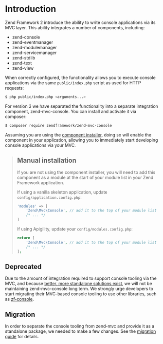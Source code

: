 # Introduction

Zend Framework 2 introduce the ability to write console applications via its MVC
layer. This ability integrates a number of components, including:

- zend-console
- zend-eventmanager
- zend-modulemanager
- zend-servicemanager
- zend-stdlib
- zend-text
- zend-view

When correctly configured, the functionality allows you to execute console
applications via the same `public/index.php` script as used for HTTP requests:

```bash
$ php public/index.php <arguments...>
```

For version 3 we have separated the functionality into a separate integration
component, zend-mvc-console. You can install and activate it via composer:

```bash
$ composer require zendframework/zend-mvc-console
```

Assuming you are using the [component
installer](https://docs.zendframework.com/zend-component-installer), doing so
will enable the component in your application, allowing you to immediately start
developing console applications via your MVC.

> ## Manual installation
>
> If you are not using the component installer, you will need to add this
> component as a module at the start of your module list in your Zend Framework
> application.
>
> If using a vanilla skeleton application, update `config/application.config.php`:
>
> ```php
> 'modules' => [
>     'Zend\Mvc\Console', // add it to the top of your module list
>     /* ... */
> ]
> ```
>
> If using Apigility, update your `config/modules.config.php`:
>
> ```php
> return [
>     'Zend\Mvc\Console', // add it to the top of your module list
>     /* ... */
> ];
> ```

## Deprecated

Due to the amount of integration required to support console tooling via the
MVC, and because [better, more standalone solutions
exist](https://github.com/zfcampus/zf-console), we will not be maintaining
zend-mvc-console long term. We strongly urge developers to start migrating their
MVC-based console tooling to use other libraries, such as
[zf-console](https://github.com/zfcampus/zf-console).

## Migration

In order to separate the console tooling from zend-mvc and provide it as a
standalone package, we needed to make a few changes. See the
[migration guide](migration/v2-to-v3.md) for details.
